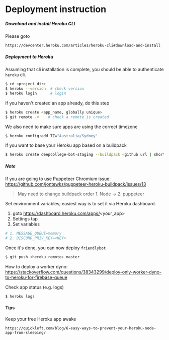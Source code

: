 # Deployment instruction

##### Download and install Heroku CLI

Please goto 

`https://devcenter.heroku.com/articles/heroku-cli#download-and-install`


##### Deployment to Heroku

Assuming that cli installation is complete, you should be able to
authenticate `heroku` cli.

```bash
$ cd <project_dir>
$ heroku --version  # check version
$ heroku login      # login
```

If you haven't created an app already, do this step

```bash
$ heroku create <app_name, globally unique>
$ git remote -v    # check a remote is created
```

We also need to make sure apps are using the correct timezone
```bash
$ heroku config:add TZ="Australia/Sydney"
```

If you want to base your Heroku app based on a buildpack

```bash
$ heroku create deepcollege-bot-staging --buildpack <github url | shorthand official image>
```

##### Note
If you are going to use Puppeteer
Chromium issue: https://github.com/jontewks/puppeteer-heroku-buildpack/issues/13
> May need to change buildpack order 1. Node -> 2. puppeteer

Set environment variables; easiest way is to set it via 
Heroku dashboard. 

1. goto https://dashboard.heroku.com/apps/<your_app>
2. Settings tap
3. Set variables

```bash
# 1. MESSAGE_QUEUE=memory
# 2. DISCORD_PRIV_KEY=<KEY>
```

Once it's done, you can now deploy `friendlybot`

```bash
$ git push <heroku_remote> master
```

How to deploy a worker dyno: https://stackoverflow.com/questions/38343299/deploy-only-worker-dyno-to-heroku-for-firebase-queue 

Check app status (e.g. logs)

```bash
$ heroku logs
```


#### Tips

Keep your free Heroku app awake

`https://quickleft.com/blog/6-easy-ways-to-prevent-your-heroku-node-app-from-sleeping/`